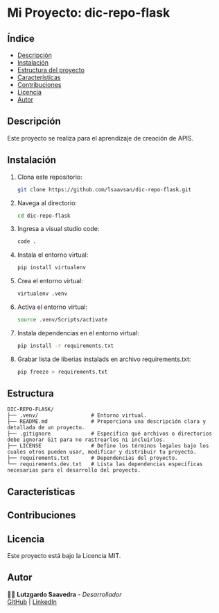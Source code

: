 # Mi Proyecto: dic-repo-flask

## Índice
- [Descripción](#descripción)
- [Instalación](#instalación)
- [Estructura del proyecto](#Estructura)
- [Características](#características)
- [Contribuciones](#contribuciones)
- [Licencia](#licencia)
- [Autor](#Autor)


## Descripción
Este proyecto se realiza para el aprendizaje de creación de APIS.

## Instalación
1. Clona este repositorio:
   ```bash
   git clone https://github.com/lsaavsan/dic-repo-flask.git
   ```
2. Navega al directorio:
   ```bash
   cd dic-repo-flask
   ```
3. Ingresa a visual studio code:
   ```bash
   code .
   ```
4. Instala el entorno virtual:
   ```bash
   pip install virtualenv
   ```
5. Crea el entorno virtual:
   ```bash
   virtualenv .venv
   ```
6. Activa el entorno virtual:
   ```bash
   source .venv/Scripts/activate
   ```
7. Instala dependencias en el entorno virtual:
   ```bash
   pip install -r requirements.txt
   ```

8. Grabar lista de liberias instalads en archivo requirements.txt:
   ```bash
   pip freeze > requirements.txt
   ```
## Estructura
```plaintext
DIC-REPO-FLASK/
├── .venv/                 # Entorno virtual.
├── README.md              # Proporciona una descripción clara y detallada de un proyecto.
├── .gitignore             # Especifica qué archivos o directorios debe ignorar Git para no rastrearlos ni incluirlos.
├── LICENSE                # Define los términos legales bajo los cuales otros pueden usar, modificar y distribuir tu proyecto.
├── requirements.txt       # Dependencias del proyecto.
└── requirements.dev.txt   # Lista las dependencias específicas necesarias para el desarrollo del proyecto.

```

## Características

## Contribuciones




## Licencia
Este proyecto está bajo la Licencia MIT.

## Autor
👩‍💻 **Lutzgardo Saavedra** - *Desarrollador*  
[GitHub](https://github.com/lsaavsan) | [LinkedIn](https://linkedin.com/in/lsaavsan)  